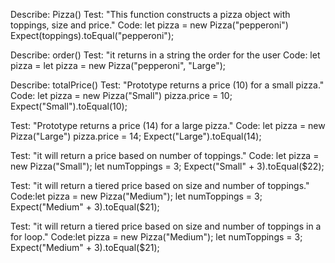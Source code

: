 Describe: Pizza()
Test: "This function constructs a pizza object with toppings, size and price."
Code: let pizza = new Pizza("pepperoni")
Expect(toppings).toEqual("pepperoni");

Describe: order()
Test: "it returns in a string the order for the user
Code: let pizza = let pizza = new Pizza("pepperoni", "Large");

Describe: totalPrice()
Test: "Prototype returns a price (10) for a small pizza."
Code: let pizza = new Pizza("Small")
      pizza.price = 10;
Expect("Small").toEqual(10);

Test: "Prototype returns a price (14) for a large pizza."
Code: let pizza = new Pizza("Large")
      pizza.price = 14;
Expect("Large").toEqual(14);

Test: "it will return a price based on number of toppings."
Code: let pizza = new Pizza("Small");
      let numToppings = 3;
Expect("Small" + 3).toEqual($22);

Test: "it will return a tiered price based on size and number of toppings."
Code:let pizza = new Pizza("Medium");
      let numToppings = 3;
Expect("Medium" + 3).toEqual($21);

Test: "it will return a tiered price based on size and number of toppings in a for loop."
Code:let pizza = new Pizza("Medium");
      let numToppings = 3;
Expect("Medium" + 3).toEqual($21);

